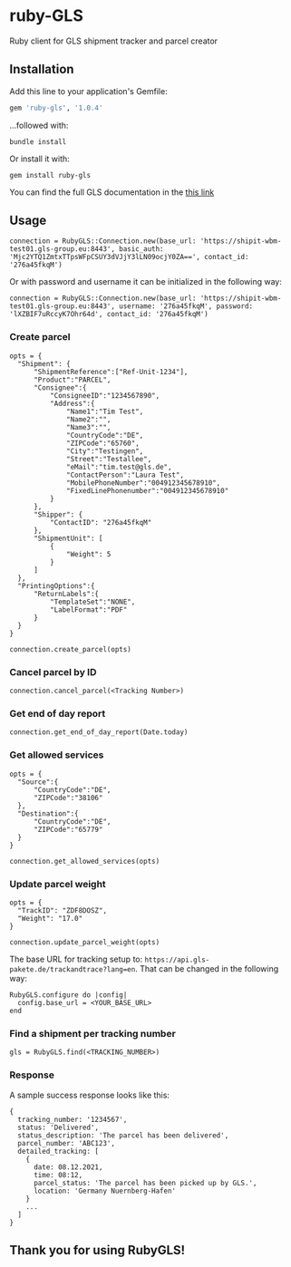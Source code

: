 # ruby-GLS
Ruby client for GLS shipment tracker and parcel creator

## Installation
Add this line to your application's Gemfile:

```ruby
gem 'ruby-gls', '1.0.4'
```

...followed with:
```
bundle install
```

Or install it with:
```
gem install ruby-gls
```

You can find the full GLS documentation in the [this link](https://shipit.gls-group.eu/webservices/3_0_6/doxygen/WS-REST-API/rest_shipment_processing.html#commonSoapShipmentProcessing)

## Usage
```
connection = RubyGLS::Connection.new(base_url: 'https://shipit-wbm-test01.gls-group.eu:8443', basic_auth: 'Mjc2YTQ1ZmtxTTpsWFpCSUY3dVJjY3lLN09ocjY0ZA==', contact_id: '276a45fkqM')
```

Or with password and username it can be initialized in the following way:

```
connection = RubyGLS::Connection.new(base_url: 'https://shipit-wbm-test01.gls-group.eu:8443', username: '276a45fkqM', password: 'lXZBIF7uRccyK7Ohr64d', contact_id: '276a45fkqM')
```

### Create parcel

```
opts = {
  "Shipment": {
      "ShipmentReference":["Ref-Unit-1234"],
      "Product":"PARCEL",
      "Consignee":{
          "ConsigneeID":"1234567890",
          "Address":{
              "Name1":"Tim Test",
              "Name2":"",
              "Name3":"",
              "CountryCode":"DE",
              "ZIPCode":"65760",
              "City":"Testingen",
              "Street":"Testallee",
              "eMail":"tim.test@gls.de",
              "ContactPerson":"Laura Test",
              "MobilePhoneNumber":"004912345678910",
              "FixedLinePhonenumber":"004912345678910"
          }
      },
      "Shipper": {
          "ContactID": "276a45fkqM"
      },
      "ShipmentUnit": [
          {
              "Weight": 5
          }
      ]
  },
  "PrintingOptions":{
      "ReturnLabels":{
          "TemplateSet":"NONE",
          "LabelFormat":"PDF"
      }
  }
}

connection.create_parcel(opts)
```

### Cancel parcel by ID

```
connection.cancel_parcel(<Tracking Number>)
```

### Get end of day report

```
connection.get_end_of_day_report(Date.today)
```

### Get allowed services

```
opts = {
  "Source":{
      "CountryCode":"DE",
      "ZIPCode":"38106"
  },
  "Destination":{
      "CountryCode":"DE",
      "ZIPCode":"65779"
  }
}

connection.get_allowed_services(opts)
```

### Update parcel weight

```
opts = {
  "TrackID": "ZDF8DOSZ",
  "Weight": "17.0"
}

connection.update_parcel_weight(opts)

```

The base URL for tracking setup to: `https://api.gls-pakete.de/trackandtrace?lang=en`. That can be changed in the following way:

```
RubyGLS.configure do |config|
  config.base_url = <YOUR_BASE_URL>
end
```


### Find a shipment per tracking number

```
gls = RubyGLS.find(<TRACKING_NUMBER>)

```

### Response
A sample success response looks like this:

```
{
  tracking_number: '1234567',
  status: 'Delivered',
  status_description: 'The parcel has been delivered',
  parcel_number: 'ABC123',
  detailed_tracking: [
    {
      date: 08.12.2021,
      time: 08:12,
      parcel_status: 'The parcel has been picked up by GLS.',
      location: 'Germany Nuernberg-Hafen'
    }
    ...
  ]
}
```

## Thank you for using RubyGLS!


